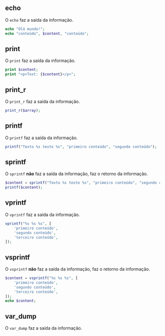 ## echo
O `echo` faz a saída da informação.
```php
echo "Olá mundo!";
echo "conteúdo", $content, "conteúdo";
```

## print
O `print` faz a saída da informação.
```php
print $content;
print "<p>Text: {$content}</p>";
```

## print_r
O `print_r` faz a saída da informação.
```php
print_r($array);
```

## printf
O `printf` faz a saída da informação.
```php
printf("Texto %s texto %s", "primeiro conteúdo", "segundo conteúdo");
```

## sprintf
O `sprintf` **não** faz a saída da informação, faz o retorno da informação.
```php
$content = sprintf("Texto %s texto %s", "primeiro conteúdo", "segundo conteúdo");
printf($content);
```

## vprintf
O `vprintf` faz a saída da informação.
```php
vprintf("%s %s %s", [
	'primeiro conteúdo',
	'segundo conteúdo',
	'terceiro conteúdo',
]);
```

## vsprintf
O `vsprintf` **não** faz a saída da informação, faz o retorno da informação.
```php
$content = vsprintf("%s %s %s", [
	'primeiro conteúdo',
	'segundo conteúdo',
	'terceiro conteúdo',
]);
echo $content;
```

## var_dump
O `var_dump` faz a saída da informação.
<!--stackedit_data:
eyJoaXN0b3J5IjpbNDYzOTAxNjQ1LC0yNjc5NjU0NTgsLTE2Nj
U3NTY2MDZdfQ==
-->